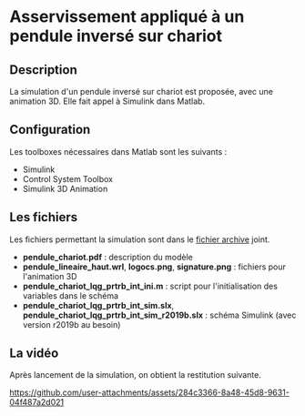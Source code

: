 # Asservissement appliqué à un pendule inversé sur chariot 

## Description

La simulation d'un pendule inversé sur chariot est proposée, avec une animation 3D. Elle fait appel à Simulink dans Matlab.

## Configuration

Les toolboxes nécessaires dans Matlab sont les suivants :
- Simulink
- Control System Toolbox
- Simulink 3D Animation

## Les fichiers

Les fichiers permettant la simulation sont dans le [fichier archive](chariot_et_pendule.zip) joint.

- **pendule_chariot.pdf** : description du modèle
- **pendule_lineaire_haut.wrl**, **logocs.png**, **signature.png** : fichiers pour l'animation 3D
- **pendule_chariot_lqg_prtrb_int_ini.m** : script pour l'initialisation des variables dans le schéma
- **pendule_chariot_lqg_prtrb_int_sim.slx**, **pendule_chariot_lqg_prtrb_int_sim_r2019b.slx** : schéma Simulink (avec version r2019b au besoin)

## La vidéo

Après lancement de la simulation, on obtient la restitution suivante.

https://github.com/user-attachments/assets/284c3366-8a48-45d8-9631-04f487a2d021
